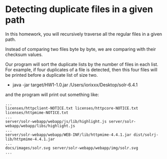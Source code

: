 # Detecting duplicate files in a given path

In this homework, you will recursively traverse all the regular files in a given path.

Instead of comparing two files byte by byte, we are comparing with their checksum values. 


Our program will sort the duplicate lists by the number of files in each list.
For example, if four duplicates of a file is detected, then this four files will be printed before a duplicate list of size two.

* java -jar target/HW1-1.0.jar /Users/iorixxx/Desktop/solr-6.4.1

and the program will print out something like:

```
...
licenses/httpclient-NOTICE.txt licenses/httpcore-NOTICE.txt licenses/httpmime-NOTICE.txt  
...
server/solr-webapp/webapp/js/lib/highlight.js server/solr-webapp/webapp/libs/highlight.js  
... 
server/solr-webapp/webapp/WEB-INF/lib/httpmime-4.4.1.jar dist/solrj-lib/httpmime-4.4.1.jar 
...
docs/images/solr.svg server/solr-webapp/webapp/img/solr.svg  
...
```
